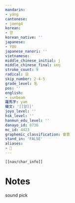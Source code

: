 ```yaml
---
mandarin:
- yáng
cantonese:
- joeng4
korean:
- 양
korean_native: ''
japanese:
- YOU
japanese_nanori: ''
vietnamese:
middle_chinese_initial: j
middle_chinese_final: ɨɐŋ
stroke_count: 9
radical: 日
skip_number: 2-4-5
grade_level: 名
pos: ''
english:
- sunbeam
羅馬字: yam
韓文: '[[얌]]'
joyo_level: ''
hsk_level: ''
hanmun_edu_level: ''
danayo_id: 8736
mc_id: 4423
graphemic_classification: 會意
stand_in: 'FALSE'
aliases:
- 𠃓
---
```

```meta-bind-embed
[[nav/char_info]]
```

# Notes
sound pick
